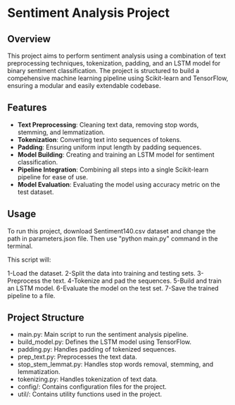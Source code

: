 # Sentiment Analysis Project

## Overview

This project aims to perform sentiment analysis using a combination of text preprocessing techniques, tokenization, padding, and an LSTM model for binary sentiment classification. The project is structured to build a compehensive machine learning pipeline using Scikit-learn and TensorFlow, ensuring a modular and easily extendable codebase.

## Features

- **Text Preprocessing**: Cleaning text data, removing stop words, stemming, and lemmatization.
- **Tokenization**: Converting text into sequences of tokens.
- **Padding**: Ensuring uniform input length by padding sequences.
- **Model Building**: Creating and training an LSTM model for sentiment classification.
- **Pipeline Integration**: Combining all steps into a single Scikit-learn pipeline for ease of use.
- **Model Evaluation**: Evaluating the model using accuracy metric on the test dataset.

## Usage

To run this project, download Sentiment140.csv dataset and change the path in parameters.json file. Then use "python main.py" command in the terminal.

This script will:

1-Load the dataset.
2-Split the data into training and testing sets.
3-Preprocess the text.
4-Tokenize and pad the sequences.
5-Build and train an LSTM model.
6-Evaluate the model on the test set.
7-Save the trained pipeline to a file.

## Project Structure

- main.py: Main script to run the sentiment analysis pipeline.
- build_model.py: Defines the LSTM model using TensorFlow.
- padding.py: Handles padding of tokenized sequences.
- prep_text.py: Preprocesses the text data.
- stop_stem_lemmat.py: Handles stop words removal, stemming, and lemmatization.
- tokenizing.py: Handles tokenization of text data.
- config/: Contains configuration files for the project.
- util/: Contains utility functions used in the project.
